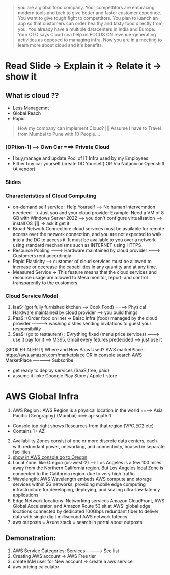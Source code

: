 > you are a global food company. Your compettitors are embracing modern tools and tech to give better and faster customer experince. You want to give tough fight to compettitors. You plan to luanch an app so that customers can order healthy and tasty food directly from you. You already have a multiple datacenters in India and Europe. Your CTO says Cloud cna help us FOCUS ON revenue-generating activities as opposed to managing infra. Now you are in a meeting to learn more about cloud and it's benefits.

# Read Slide -> Explain it -> Relate it -> show it 
## What is cloud ??
- Less Managemnt
- Global Reach
- Rapid 

> How my company can implement Cloud? ||| Assume I have to Travel from Mumbai to Pune with 10 People....
### [OPtion-1] --> Own Car ===> Private Cloud
- I buy,manage and update Pool of IT Infra used by my Employees
- Either buy car yourself (create DC Yourself) OR Via Nutanix or Openshift (A vendor)

### Slides

### Characteristics of Cloud Computing
- on-demand self service : Help Yourself --> No human intervemntion needeed --> Just you and your cloud provider 
Example: Need a VM of 8 GB with Windows Server 2022 --> you don't configure virtualisation --> install OS 🚫🚫  -> ask it get it
- Broad Network Connection:  cloud services must be available for remote access over the network connection, and you are not expected to walk into a the DC to access it.
It must be available to you over a network using standard mechanisms such as INTERNET using HTTPS 
- Resource Pooling ---> Hardware maintained by cloud provider ---> Customers rent accordingly
- Rapid Elasticity -->  customer of cloud services must be allowed to increase or decrease the capabilities in any quantity and at any time.
- Measured Service -> This feature means that the cloud services and resource usage are allowed to Mesa monitor, report, and control transparently to the customers.

### Cloud Service Model
1. IaaS: (got fully furnished kitchen --> Cook Food) ====> Physical Hardware maintained by cloud provider --> you build things 
2. PaaS: (Order food online) -> Baisc Infra (food) managed by the cloud provider -----> washing dishes sending invitations to guest your responsibility
3. SaaS: (go to restaurent) : EVrything fixed (menu price services) ---> use it pay for it --> M365, Gmail every fetures predecided  --> just use it

[SPOILER ALERT!] Where and How Saas Used?
AWS marketPlace: https://aws.amazon.com/marketplace OR  in console search AWS MarketPlace ------> Subscribe 
- get ready to deploy services (SaaS,free, paid)
- assume it lioke Gooogle Play Store / Apple I-store

# AWS Global Infra
1. AWS Region : AWS Region is a physical location in the world ====> Asia Pacific {Geography} (Mumbai) ===> ap-south-1
* Console top right shows Resources from that region (VPC,EC2 etc)
* Contains 1+ AZ
2. Availability Zones consist of one or more discrete data centers, each with redundant power, networking, and connectivity, housed in separate facilities
3. [show in AWS console go to Oregon](https://docs.aws.amazon.com/local-zones/latest/ug/getting-started.html#getting-started-find-local-zone)
4. Local Zone: like Oregon (us-west-2) --> Los Angeles is a few 100 miles away from the Northern California region. But Los Angeles local Zone is connected to the California region. due to very high traffic 
5. Wavelength: AWS Wavelength embeds AWS compute and storage services within 5G networks, providing mobile edge computing infrastructure for developing, deploying, and scaling ultra-low-latency applications
6. Edge Network locations :Networking services Amazon CloudFront, AWS Global Accelerator, and Amazon Route 53 sit at AWS’ global edge locations connected by dedicated 100Gbps redundant fiber to deliver data with single digit millisecond AWS network latency.
7. aws outposts = Azure stack = search in portal about outposts

## Demonstration:
1. AWS Service Categories: Services -----> See list
2. Creating AWS account -> AWS Free tier
3. create IAM user for New account -> create a aws service
4. aws pricing calculator
